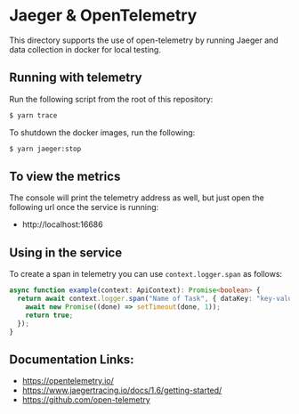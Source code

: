 # Jaeger & OpenTelemetry

This directory supports the use of open-telemetry by running Jaeger and data collection in docker for local testing.

## Running with telemetry

Run the following script from the root of this repository:

```bash
$ yarn trace
```

To shutdown the docker images, run the following:

```bash
$ yarn jaeger:stop
```

## To view the metrics

The console will print the telemetry address as well, but just open the following url once the service is running:

- http://localhost:16686

## Using in the service

To create a span in telemetry you can use `context.logger.span` as follows:

```Typescript
async function example(context: ApiContext): Promise<boolean> {
  return await context.logger.span("Name of Task", { dataKey: "key-value-data" }, async() => {
    await new Promise((done) => setTimeout(done, 1));
    return true;
  });
}
```

## Documentation Links:

- https://opentelemetry.io/
- https://www.jaegertracing.io/docs/1.6/getting-started/
- https://github.com/open-telemetry
